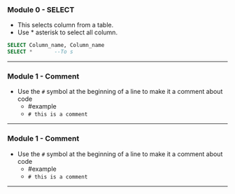 
### Module 0 - SELECT
- This selects column from a table.
- Use * asterisk to select all column. 
```SQL
SELECT Column_name, Column_name
SELECT *       --To s
```
---
### Module 1 - Comment
- Use the `#` symbol at the beginning of a line to make it a comment about code
	- #example 
	- `# this is a comment`
---




### Module 1 - Comment
- Use the `#` symbol at the beginning of a line to make it a comment about code
	- #example 
	- `# this is a comment`
---
